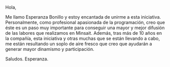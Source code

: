 Hola,

Me llamo Esperanza Bonillo y estoy encantada de unirme a esta iniciativa.
Personalmente, como profesional apasionada de la programación, creo que éste es un paso muy importante para conseguir una mayor y mejor difusión de las labores que realizamos en Minsait.
Además, tras más de 10 años en la compañía, esta iniciativa y otras muchas que se están llevando a cabo, me están resultando un soplo de aire fresco que creo que ayudarán a generar mayor dinamismo y participación.

Saludos.
Esperanza.